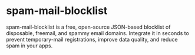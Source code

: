 # spam-mail-blocklist
spam-mail-blocklist is a free, open-source JSON-based blocklist of disposable, freemail, and spammy email domains. Integrate it in seconds to prevent temporary-mail registrations, improve data quality, and reduce spam in your apps. 
